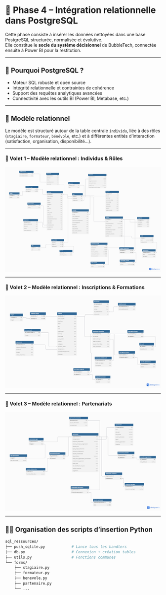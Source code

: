 # 🧩 Phase 4 – Intégration relationnelle dans PostgreSQL

Cette phase consiste à insérer les données nettoyées dans une base PostgreSQL structurée, normalisée et évolutive.  
Elle constitue le **socle du système décisionnel** de BubbleTech, connectée ensuite à Power BI pour la restitution.

---

## 🎯 Pourquoi PostgreSQL ?

- Moteur SQL robuste et open source  
- Intégrité relationnelle et contraintes de cohérence  
- Support des requêtes analytiques avancées  
- Connectivité avec les outils BI (Power BI, Metabase, etc.)

---

## 🧱 Modèle relationnel

Le modèle est structuré autour de la table centrale `individu`, liée à des rôles (`stagiaire`, `formateur`, `bénévole`, etc.) et à différentes entités d'interaction (satisfaction, organisation, disponibilité...).

---

### 📌 Volet 1 – Modèle relationnel : Individus & Rôles

![Modèle relationnel – Individus](./individu_role.png)

---

### 📌 Volet 2 – Modèle relationnel : Inscriptions & Formations

![Modèle relationnel – Formations](./inscription_formation.png)

---

### 📌 Volet 3 – Modèle relationnel : Partenariats

![Modèle relationnel – Partenariats](./partenaire.png)

---

## 🧑‍💻 Organisation des scripts d’insertion Python

```bash
sql_ressources/
├── push_sqlite.py            # Lance tous les handlers
├── db.py                     # Connexion + création tables
├── utils.py                  # Fonctions communes
└── forms/
    ├── stagiaire.py
    ├── formateur.py
    ├── benevole.py
    ├── partenaire.py
    └── ...

